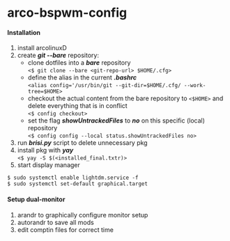 # arco-bspwm-config


#### Installation

1. install arcolinuxD
2. create ***git --bare*** repository:
    - clone dotfiles into a ***bare*** repository  
    `<$ git clone --bare <git-repo-url> $HOME/.cfg>`
    - define the alias in the current ***.bashrc***  
    `<alias config='/usr/bin/git --git-dir=$HOME/.cfg/ --work-tree=$HOME>`
    - checkout the actual content from the bare repository to `<$HOME>` and delete everything that is in conflict  
    `<$ config checkout>`
    - set the flag ***showUntrackedFiles*** to ***no*** on this specific (local) repository  
    `<$ config config --local status.showUntrackedFiles no>`
3. run ***brisi.py*** script to delete unnecessary pkg
4. install pkg with ***yay***  
`<$ yay -S $(<installed_final.txtr)>`
5. start display manager
```
$ sudo systemctl enable lightdm.service -f
$ sudo systemctl set-default graphical.target
```



#### Setup dual-monitor

1. arandr to graphically configure monitor setup
2. autorandr to save all mods
3. edit comptin files for correct time

